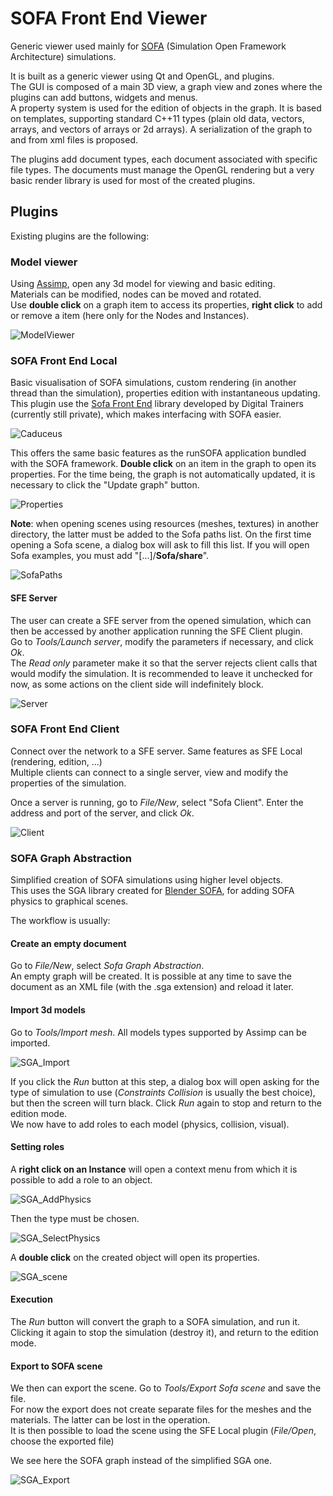 # SOFA Front End Viewer

Generic viewer used mainly for [SOFA](http://www.sofa-framework.org/) (Simulation Open Framework Architecture) simulations. 

It is built as a generic viewer using Qt and OpenGL, and plugins.  
The GUI is composed of a main 3D view, a graph view and zones where the plugins can add buttons, widgets and menus.  
A property system is used for the edition of objects in the graph. It is based on templates, supporting standard C++11 types (plain old data, vectors, arrays, and vectors of arrays or 2d arrays). A serialization of the graph to and from xml files is proposed. 

The plugins add document types, each document associated with specific file types. The documents must manage the OpenGL rendering but a very basic render library is used for most of the created plugins.

## Plugins
Existing plugins are the following:

### Model viewer

Using [Assimp](http://www.assimp.org/), open any 3d model for viewing and basic editing.  
Materials can be modified, nodes can be moved and rotated.  
Use **double click** on a graph item to access its properties, **right click** to add or remove a item (here only for the Nodes and Instances).

![ModelViewer](http://i.imgsafe.org/da91492.jpg)

### SOFA Front End Local

Basic visualisation of SOFA simulations, custom rendering (in another thread than the simulation), properties edition with instantaneous updating.
This plugin use the [Sofa Front End](http://www.digital-trainers.com/sofa-front-end-en/) library developed by Digital Trainers (currently still private), which makes interfacing with SOFA easier.

![Caduceus](http://i.imgsafe.org/d716030.jpg)

This offers the same basic features as the runSOFA application bundled with the SOFA framework. **Double click** on an item in the graph to open its properties. For the time being, the graph is not automatically updated, it is necessary to click the "Update graph" button.

![Properties](http://i.imgsafe.org/dd61fe7.jpg)

**Note**: when opening scenes using resources (meshes, textures) in another directory, the latter must be added to the Sofa paths list. On the first time opening a Sofa scene, a dialog box will ask to fill this list. If you will open Sofa examples, you must add "[...]/**Sofa/share**".

![SofaPaths](http://i.imgsafe.org/e95211d.jpg)

#### SFE Server

The user can create a SFE server from the opened simulation, which can then be accessed by another application running the SFE Client plugin.  
Go to *Tools/Launch server*, modify the parameters if necessary, and click *Ok*.  
The *Read only* parameter make it so that the server rejects client calls that would modify the simulation. It is recommended to leave it unchecked for now, as some actions on the client side will indefinitely block.

![Server](http://i.imgsafe.org/dec683a.jpg)

### SOFA Front End Client

Connect over the network to a SFE server. Same features as SFE Local (rendering, edition, ...)  
Multiple clients can connect to a single server, view and modify the properties of the simulation.

Once a server is running, go to *File/New*, select "Sofa Client". Enter the address and port of the server, and click *Ok*.

![Client](http://i.imgsafe.org/d874778.jpg)

### SOFA Graph Abstraction

Simplified creation of SOFA simulations using higher level objects.  
This uses the SGA library created for [Blender SOFA](http://www.digital-trainers.com/blender-sofa-en/), for adding SOFA physics to graphical scenes.

The workflow is usually:

#### Create an empty document
Go to *File/New*, select *Sofa Graph Abstraction*.  
An empty graph will be created. It is possible at any time to save the document as an XML file (with the .sga extension) and reload it later.

#### Import 3d models
Go to *Tools/Import mesh*. All models types supported by Assimp can be imported.

![SGA_Import](http://i.imgsafe.org/e4aa0cc.jpg)

If you click the *Run* button at this step, a dialog box will open asking for the type of simulation to use (*Constraints Collision* is usually the best choice), but then the screen will turn black. Click *Run* again to stop and return to the edition mode.  
We now have to add roles to each model (physics, collision, visual).

#### Setting roles

A **right click on an Instance** will open a context menu from which it is possible to add a role to an object.

![SGA_AddPhysics](http://i.imgsafe.org/e059d10.jpg)

Then the type must be chosen.

![SGA_SelectPhysics](http://i.imgsafe.org/e7c3155.jpg)

A **double click** on the created object will open its properties.

![SGA_scene](http://i.imgsafe.org/e6d9a2d.jpg)

#### Execution

The *Run* button will convert the graph to a SOFA simulation, and run it. Clicking it again to stop the simulation (destroy it), and return to the edition mode.

#### Export to SOFA scene

We then can export the scene. Go to *Tools/Export Sofa scene* and save the file.  
For now the export does not create separate files for the meshes and the materials. The latter can be lost in the operation.  
It is then possible to load the scene using the SFE Local plugin (*File/Open*, choose the exported file)

We see here the SOFA graph instead of the simplified SGA one.  

![SGA_Export](http://i.imgsafe.org/e31c0ad.jpg)
